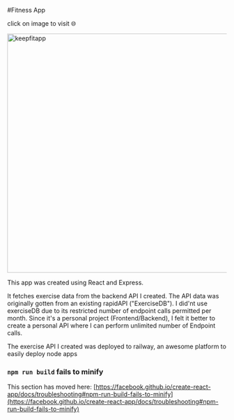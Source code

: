 #Fitness App

click on image to visit 🌐

<a href="https://keepfitapp.netlify.app" target="_blank"><img width="550" alt="keepfitapp" src="https://user-images.githubusercontent.com/26228761/233829289-7e13b93e-e866-4353-82f8-cc4cbbb80a65.png"></a>

<p>This app was created using React and Express.</p>
<p>It fetches exercise data from the backend API I created. The API data was originally gotten from an existing rapidAPI ("ExerciseDB").
I did'nt use exerciseDB due to its restricted number of endpoint calls permitted per month.
Since it's a personal project (Frontend/Backend), I felt it better to create a personal API where I can perform unlimited number of Endpoint calls.
</p>
<p>The exercise API I created was deployed to railway, an awesome platform to easily deploy node apps</p>

### `npm run build` fails to minify

This section has moved here: [https://facebook.github.io/create-react-app/docs/troubleshooting#npm-run-build-fails-to-minify](https://facebook.github.io/create-react-app/docs/troubleshooting#npm-run-build-fails-to-minify)

